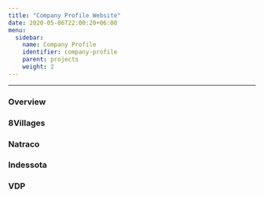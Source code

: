 ```yaml
---
title: "Company Profile Website"
date: 2020-05-06T22:00:20+06:00
menu:
  sidebar:
    name: Company Profile
    identifier: company-profile
    parent: projects
    weight: 2
---
```




---

### Overview


### 8Villages


### Natraco


### Indessota


### VDP
